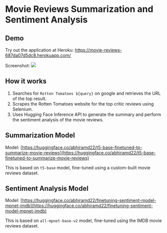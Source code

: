 # Movie Reviews Summarization and Sentiment Analysis

## Demo
Try out the application at Heroku: https://movie-reviews-687da07d5dc8.herokuapp.com/

Screenshot:
<img src='https://github.com/Abhiram-DLVSS/MovieReviewsAnalysis/assets/58914306/9fe89411-ceb3-4e36-8e2d-484b7767f0a1'>

## How it works
1. Searches for `Rotten Tomatoes ${query}` on google and retrieves the URL of the top result.
2. Scrapes the Rotten Tomatoes website for the top critic reviews using Selenium.
3. Uses Hugging Face Inference API to generate the summary and perform the sentiment analysis of the movie reviews.

## Summarization Model
Model: [https://huggingface.co/abhiramd22/t5-base-finetuned-to-summarize-movie-reviews](https://huggingface.co/abhiramd22/t5-base-finetuned-to-summarize-movie-reviews)

This is based on `t5-base` model, fine-tuned using a custom-built movie reviews dataset.

## Sentiment Analysis Model
Model: [https://huggingface.co/abhiramd22/finetuning-sentiment-model-mpnet-imdb](https://huggingface.co/abhiramd22/finetuning-sentiment-model-mpnet-imdb)

This is based on `all-mpnet-base-v2` model, fine-tuned using the IMDB movie reviews dataset.
